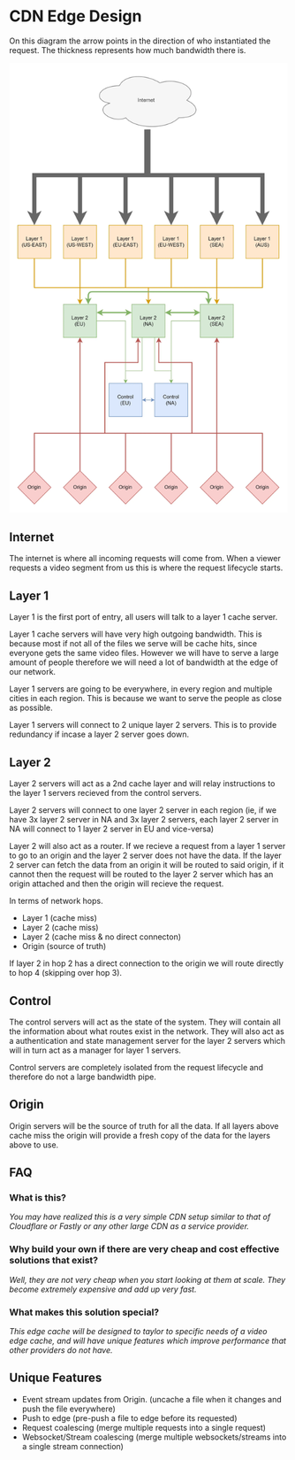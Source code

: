 # CDN Edge Design

On this diagram the arrow points in the direction of who instantiated the request. The thickness represents how much bandwidth there is.

![](./assets/cdn-edge.webp)

## Internet

The internet is where all incoming requests will come from. When a viewer requests a video segment from us this is where the request lifecycle starts.

## Layer 1

Layer 1 is the first port of entry, all users will talk to a layer 1 cache server. 

Layer 1 cache servers will have very high outgoing bandwidth. This is because most if not all of the files we serve will be cache hits, since everyone gets the same video files. However we will have to serve a large amount of people therefore we will need a lot of bandwidth at the edge of our network.

Layer 1 servers are going to be everywhere, in every region and multiple cities in each region. This is because we want to serve the people as close as possible.

Layer 1 servers will connect to 2 unique layer 2 servers. This is to provide redundancy if incase a layer 2 server goes down. 

## Layer 2

Layer 2 servers will act as a 2nd cache layer and will relay instructions to the layer 1 servers recieved from the control servers.

Layer 2 servers will connect to one layer 2 server in each region (ie, if we have 3x layer 2 server in NA and 3x layer 2 servers, each layer 2 server in NA will connect to 1 layer 2 server in EU and vice-versa)

Layer 2 will also act as a router. If we recieve a request from a layer 1 server to go to an origin and the layer 2 server does not have the data. If the layer 2 server can fetch the data from an origin it will be routed to said origin, if it cannot then the request will be routed to the layer 2 server which has an origin attached and then the origin will recieve the request. 

In terms of network hops.
- Layer 1 (cache miss)
- Layer 2 (cache miss)
- Layer 2 (cache miss & no direct connecton)
- Origin (source of truth)

If layer 2 in hop 2 has a direct connection to the origin we will route directly to hop 4 (skipping over hop 3).

## Control

The control servers will act as the state of the system. They will contain all the information about what routes exist in the network. They will also act as a authentication and state management server for the layer 2 servers which will in turn act as a manager for layer 1 servers.

Control servers are completely isolated from the request lifecycle and therefore do not a large bandwidth pipe.

## Origin 

Origin servers will be the source of truth for all the data. If all layers above cache miss the origin will provide a fresh copy of the data for the layers above to use.

## FAQ

### __What is this?__

_You may have realized this is a very simple CDN setup similar to that of Cloudflare or Fastly or any other large CDN as a service provider._

### __Why build your own if there are very cheap and cost effective solutions that exist?__

_Well, they are not very cheap when you start looking at them at scale. They become extremely expensive and add up very fast._

### __What makes this solution special?__

_This edge cache will be designed to taylor to specific needs of a video edge cache, and will have unique features which improve performance that other providers do not have._


## Unique Features

- Event stream updates from Origin. (uncache a file when it changes and push the file everywhere)
- Push to edge (pre-push a file to edge before its requested)
- Request coalescing (merge multiple requests into a single request)
- Websocket/Stream coalescing (merge multiple websockets/streams into a single stream connection)

